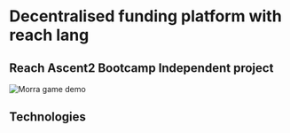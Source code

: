 
# Decentralised funding platform with reach lang

## Reach Ascent2 Bootcamp Independent project

![Morra game demo](demo/ezgif.com-gif-maker.gif)

## Technologies

